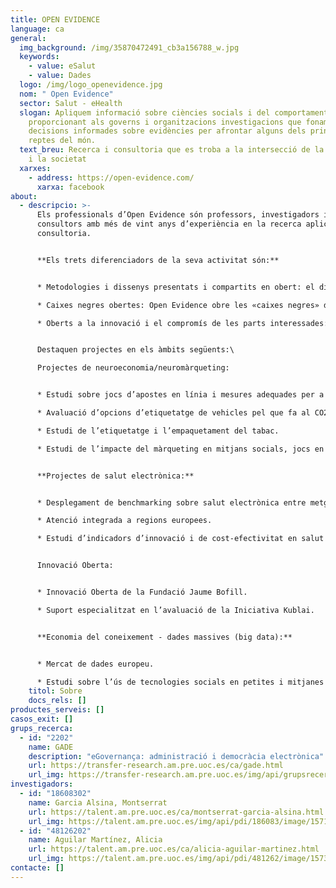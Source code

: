 ```yaml
---
title: OPEN EVIDENCE
language: ca
general:
  img_background: /img/35870472491_cb3a156788_w.jpg
  keywords:
    - value: eSalut
    - value: Dades
  logo: /img/logo_openevidence.jpg
  nom: " Open Evidence"
  sector: Salut - eHealth
  slogan: Apliquem informació sobre ciències socials i del comportament,
    proporcionant als governs i organitzacions investigacions que fonamenten
    decisions informades sobre evidències per afrontar alguns dels principals
    reptes del món.
  text_breu: Recerca i consultoria que es troba a la intersecció de la tecnologia
    i la societat
  xarxes:
    - address: https://open-evidence.com/
      xarxa: facebook
about:
  - descripcio: >-
      Els professionals d’Open Evidence són professors, investigadors i
      consultors amb més de vint anys d’experiència en la recerca aplicada i la
      consultoria.


      **Els trets diferenciadors de la seva activitat són:**


      * Metodologies i dissenys presentats i compartits en obert: el disseny de recerca i les metodologies aplicades per l’empresa són sempre transparents, verificables i compartides en obert amb els seus clients i amb la comunitat d’investigadors i professionals mitjançant processos de consulta i de validació.

      * Caixes negres obertes: Open Evidence obre les «caixes negres» de models empírics complexos i de tècniques sofisticades d’econometria i d’estadística per a garantir que els resultats de les seves anàlisis de dades i les seves simulacions de modelització són fàcils de fer servir i d’entendre.

      * Oberts a la innovació i el compromís de les parts interessades: l’enfocament no és mai tecnocràtic ni vertical, sinó que mira d’incloure perspectives i coneixements de totes les parts interessades, per mitjà de processos de consulta i de compromís col·laboratiu oberts i en línia.


      Destaquen projectes en els àmbits següents:\

      Projectes de neuroeconomia/neuromàrqueting:


      * Estudi sobre jocs d’apostes en línia i mesures adequades per a la protecció dels consumidors d’aquests serveis.

      * Avaluació d’opcions d’etiquetatge de vehicles pel que fa al CO2 i a la informació per al consumidor.

      * Estudi de l’etiquetatge i l’empaquetament del tabac.

      * Estudi de l’impacte del màrqueting en mitjans socials, jocs en línia i aplicacions mòbils sobre la conducta infantil.


      **Projectes de salut electrònica:**


      * Desplegament de benchmarking sobre salut electrònica entre metges de primària.

      * Atenció integrada a regions europees.

      * Estudi d’indicadors d’innovació i de cost-efectivitat en salut electrònica.


      Innovació Oberta:


      * Innovació Oberta de la Fundació Jaume Bofill.

      * Suport especialitzat en l’avaluació de la Iniciativa Kublai.


      **Economia del coneixement - dades massives (big data):**


      * Mercat de dades europeu.

      * Estudi sobre l’ús de tecnologies socials en petites i mitjanes empreses.
    titol: Sobre
    docs_rels: []
productes_serveis: []
casos_exit: []
grups_recerca:
  - id: "2202"
    name: GADE
    description: "eGovernança: administració i democràcia electrònica"
    url: https://transfer-research.am.pre.uoc.es/ca/gade.html
    url_img: https://transfer-research.am.pre.uoc.es/img/api/grupsrecerca/22/image/1581319786424
investigadors:
  - id: "18608302"
    name: Garcia Alsina, Montserrat
    url: https://talent.am.pre.uoc.es/ca/montserrat-garcia-alsina.html
    url_img: https://talent.am.pre.uoc.es/img/api/pdi/186083/image/1571921035749
  - id: "48126202"
    name: Aguilar Martínez, Alicia
    url: https://talent.am.pre.uoc.es/ca/alicia-aguilar-martinez.html
    url_img: https://talent.am.pre.uoc.es/img/api/pdi/481262/image/1573926447550
contacte: []
---
```

